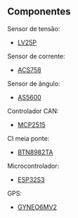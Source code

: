 ## Componentes

Sensor de tensão:

- [LV25P](LV25P.PDF)

Sensor de corrente:

- [ACS758](ACS758.PDF)

Sensor de ângulo:

- [AS5600](AS5600.PDF)

Controlador CAN:

- [MCP2515](MCP2515.PDF)

CI meia ponte:

- [BTN8982TA](BTN8982TA.pdf)

Microcontrolador:

- [ESP32S3](ESP32S3.PDF)

GPS:

- [GYNEO6MV2](GYNEO6MV2.pdf)
